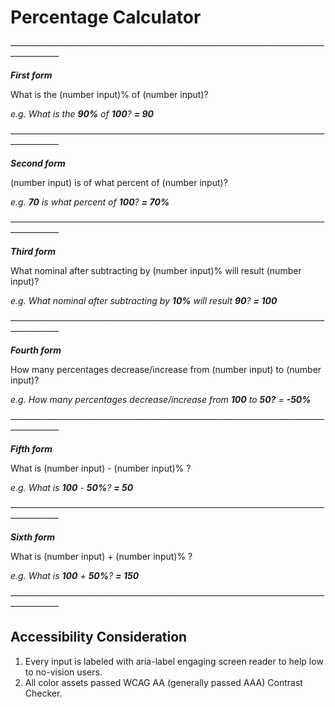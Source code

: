 # Percentage Calculator

~~------------------------------------------------------------------------------------------~~

***First form***

What is the (number input)% of (number input)?

_e.g. What is the **90%** of **100**? **= 90**_

~~------------------------------------------------------------------------------------------~~

***Second form***

(number input) is of what percent of (number input)?

_e.g. **70** is what percent of **100**? **= 70%**_

~~------------------------------------------------------------------------------------------~~

***Third form***

What nominal after subtracting by (number input)% will result (number input)?

_e.g. What nominal after subtracting by **10%** will result **90**?  **= 100**_

~~------------------------------------------------------------------------------------------~~

***Fourth form***

How many percentages decrease/increase from (number input) to (number input)?

_e.g. How many percentages decrease/increase from **100** to **50?** = **-50%**_

~~------------------------------------------------------------------------------------------~~

***Fifth form***

What is (number input) - (number input)% ?

_e.g. What is **100** - **50%**? **= 50**_

~~------------------------------------------------------------------------------------------~~

***Sixth form***

What is (number input) + (number input)% ?

_e.g. What is **100** + **50%**? **= 150**_

~~------------------------------------------------------------------------------------------~~

## Accessibility Consideration
  1. Every input is labeled with aria-label engaging screen reader to help low to no-vision users.
  2. All color assets passed WCAG AA (generally passed AAA) Contrast Checker.
  
